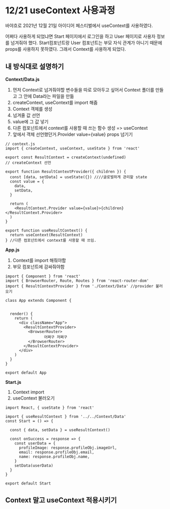 # 12/21 useContext 사용과정

바야흐로 2021년 12월 21일 아이디어 페스티벌에서 useContext를 사용하였다.

어쩌다 사용하게 되었냐면 Start 페이지에서 로그인을 하고 User 페이지로 사용자 정보를 넘겨줘야 했다. Start컴포넌트랑 User 컴포넌트는 부모 자식 관계가 아니기 때문에 props를 사용하지 못하였다. 그래서 Context를 사용하게 되었다.

## 내 방식대로 설명하기

**Context/Data.js**

1. 먼저 Context로 넘겨줘야할 변수들을 따로 모아두고 싶어서 Context 폴더를 만들고 그 안에 Data라는 파일을 만듦
2. createContext, useContext를 import 해줌
3. Context 객체를 생성
4. 넘겨줄 값 선언
5. value에 그 값 넣기
6. 다른 컴포넌트에서 context를 사용할 때 쓰는 함수 생성 => useContext
7. 앞에서 객체 선언했던거.Provider value={value} props 넘기기

```JS
// context.js
import { createContext, useContext, useState } from 'react'

export const ResultContext = createContext(undefined)
// createContext 선언

export function ResultContextProvider({ children }) {
  const [data, setData] = useState({}) ////글로벌하게 관리할 state
  const value = {
    data,
    setData,
  }

  return (
    <ResultContext.Provider value={value}>{children}</ResultContext.Provider>
  )
}

export function useResultContext() {
  return useContext(ResultContext)
} //다른 컴포넌트에서 context를 사용할 때 쓰임.

```

**App.js**

1. Context를 import 해줘야함
2. 부모 컴포넌트에 감싸줘야함

```JS
import { Component } from 'react'
import { BrowserRouter, Route, Routes } from 'react-router-dom'
import { ResultContextProvider } from './Context/Data' //provider 불러오기

class App extends Component {


  render() {
    return (
      <div className="App">
        <ResultContextProvider>
          <BrowserRouter>
                 어쩌구 저쩌구
          </BrowserRouter>
        </ResultContextProvider>
      </div>
    )
  }
}

export default App

```

**Start.js**

1. Context import
2. useContext 불러오기

```JS
import React, { useState } from 'react'

import { useResultContext } from '../../Context/Data'
const Start = () => {

  const { data, setData } = useResultContext()

  const onSuccess = response => {
    const userData = {
      profileImage: response.profileObj.imageUrl,
      email: response.profileObj.email,
      name: response.profileObj.name,
    }
    setData(userData)
  }
}

export default Start

```

## Context 말고 useContext 적용시키기
